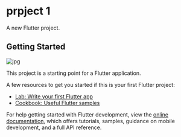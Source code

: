 # prpject 1

A new Flutter project.


## Getting Started
![jpg](https://github.com/user-attachments/assets/adf3a4a5-98eb-4517-abd5-f0f641027cd3)

This project is a starting point for a Flutter application.

A few resources to get you started if this is your first Flutter project:

- [Lab: Write your first Flutter app](https://docs.flutter.dev/get-started/codelab)
- [Cookbook: Useful Flutter samples](https://docs.flutter.dev/cookbook)

For help getting started with Flutter development, view the
[online documentation](https://docs.flutter.dev/), which offers tutorials,
samples, guidance on mobile development, and a full API reference.
